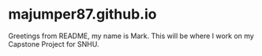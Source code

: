 ﻿# majumper87.github.io
Greetings from README, my name is Mark.
This will be where I work on my Capstone Project for SNHU.
